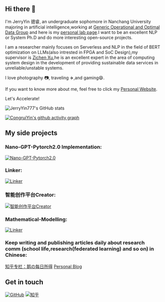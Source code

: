 ## Hi there 👋

  I'm JerryYin 骢睿, an undergraduate sophomore in Nanchang University majoring in artificial intelligence,working at [Generic Operational and Optimal Data Group](https://good.ncu.edu.cn/index.html) and here is my [personal lab page](https://good.ncu.edu.cn/~YinCR/).I want to be an excellent NLP or System Ph.D and do more interesting open-source projects.
    
  I am a researcher mainly focuses on Serverless and NLP in the field of BERT optimization on LLMs(also intrested in FPGA and SoC Design),my supervisor is [Zichen Xu](https://good.ncu.edu.cn/Pages/Professor.html),he is an excellent expert in the area of computing system design in the development of providing sustainable data services in unreliable/unstable systems.
  

I love photography 📷, traveling ✈️,and gaming😄.  

If you want to know more about me, feel free to click my [Personal Website](www.creallatie.icu).

Let's Accelerate!

![JerryYin777's GitHub stats](https://github-readme-stats.vercel.app/api?username=JerryYin777&show_icons=true&theme=dracula)

[![CongruiYin's github activity graph](https://github-readme-activity-graph.cyclic.app/graph?username=JerryYin777&theme=dracula)](https://github.com/ashutosh00710/github-readme-activity-graph)

## My side projects



### Nano-GPT-Pytorch2.0 Implementation:

[![Nano-GPT-Pytorch2.0](https://github-readme-stats.vercel.app/api/pin?username=JerryYin777&repo=NanoGPT-Pytorch2.0-Implementation&theme=radical)](https://github.com/JerryYin777/NanoGPT-Pytorch2.0-Implementation)

### Linker:

[![Linker](https://github-readme-stats.vercel.app/api/pin?username=JerryYin777&repo=Linker&theme=radical)](https://github.com/JerryYin777/Linker)

### 智能创作平台Creator:

[![智能创作平台Creator](https://github-readme-stats.vercel.app/api/pin?username=JerryYin777&repo=SoftwareCup_A9_2022&theme=radical)](https://github.com/JerryYin777/SoftwareCup_A9_2022)


### Mathematical-Modelling:

[![Linker](https://github-readme-stats.vercel.app/api/pin?username=JerryYin777&repo=Mathematical-Modelling&theme=radical)](https://github.com/JerryYin777/Mathematical-Modelling)

### Keep writing and publishing articles daily about research comm (school life,research(federated learning) and so on) in Chinese:

[知乎专栏：鹅の每日所得](https://www.zhihu.com/column/c_1531067260675940352) [Personal Blog](www.creallatie.icu/)


## Get in touch

[![GitHub](https://img.shields.io/badge/GitHub-grey?logo=github)](https://github.com/JerryYin777)
[![知乎](https://img.shields.io/badge/知乎-white?logo=zhihu)](https://www.zhihu.com/people/ycr222)


